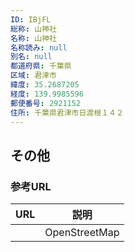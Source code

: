 ```yaml
---
ID: IBjFL
総称: 山神社
名称: 山神社
名称読み: null
別名: null
都道府県: 千葉県
区域: 君津市
緯度: 35.2687205
経度: 139.9985596
郵便番号: 2921152
住所: 千葉県君津市日渡根１４２
---
```


## その他

### 参考URL

| URL | 説明          |
| --- | ------------- |
|     | OpenStreetMap |
